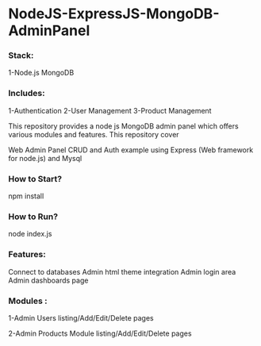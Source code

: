 # NodeJS-ExpressJS-MongoDB-AdminPanel

### Stack:
1-Node.js
MongoDB

### Includes:

1-Authentication
2-User Management
3-Product Management

 
This repository provides a node js MongoDB admin panel which offers various modules and features. This repository cover

Web Admin Panel CRUD and Auth example using Express (Web framework for node.js) and Mysql

### How to Start?

npm install

### How to Run?

node index.js

### Features:

Connect to databases
Admin html theme integration
Admin login area
Admin dashboards page

### Modules :

1-Admin Users listing/Add/Edit/Delete pages


2-Admin Products Module listing/Add/Edit/Delete pages
